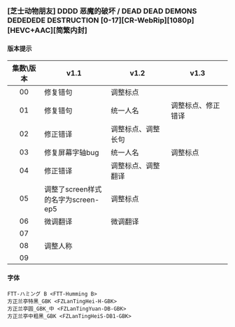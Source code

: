 ### [芝士动物朋友] DDDD 恶魔的破坏 / DEAD DEAD DEMONS DEDEDEDE DESTRUCTION [0-17][CR-WebRip][1080p][HEVC+AAC][简繁内封]
#### 版本提示
| 集数\版本 | v1.1                                    | v1.2               | v1.3               |
| :-------: | --------------------------------------- | ------------------ | ------------------ |
| 00        | 修复错句                                | 调整标点           |                     |
| 01        | 修复错句                                | 统一人名           | 调整标点、修正错译   |
| 02        | 修正错译                                | 调整标点、调整长句 |                     |
| 03        | 修复屏幕字轴bug                         | 统一人名           | 调整标点            |
| 04        | 修正错译                                | 调整标点、调整翻译 |                     |
| 05        | 调整了screen样式<br/>的名字为screen-ep5 | 调整标点           |                     |
| 06        | 微调翻译                                | 微调翻译           |                     |
| 07        |                                         |                   |                     |
| 08        | 调整人称                                |                   |                     |
| 09        |                                        |                    |                     |
#### 字体
```
FTT-ハミング B <FTT-Humming B>
方正兰亭特黑_GBK <FZLanTingHei-H-GBK>
方正兰亭圆_GBK_中 <FZLanTingYuan-DB-GBK>
方正兰亭中粗黑_GBK <FZLanTingHeiS-DB1-GBK>
```
